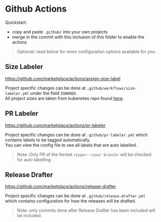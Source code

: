 # Github Actions
Quickstart:
* copy and paste `.github/` into your own projects
* merge in the commit with this inclusion of this folder to enable the actions

> Optional: read below for more configuration options available for you.

## Size Labeler
https://github.com/marketplace/actions/assign-size-label

Project specific changes can be done at `.github/workflows/size-labeler.yml` under the field `IGNORED`.<br>
All project sizes are taken from kubenetes repo found [here](https://github.com/kubernetes/kubernetes/labels?q=size).

## PR Labeler
https://github.com/marketplace/actions/pr-labeler

Project specific changes can be done at `.github/pr-labeler.yml` which contains labels to be tagged automatically.<br>
You can view the config file to see all labels that are auto labelled.

> Note: Only PR of the format `<type>--<your branch>` will be checked for auto labelling.

## Release Drafter
https://github.com/marketplace/actions/release-drafter

Project specific changes can be done at `.github/release-drafter.yml` which contains configuration for how the releases will be drafted.

> Note: only commits done after Release Drafter has been included will be included.
